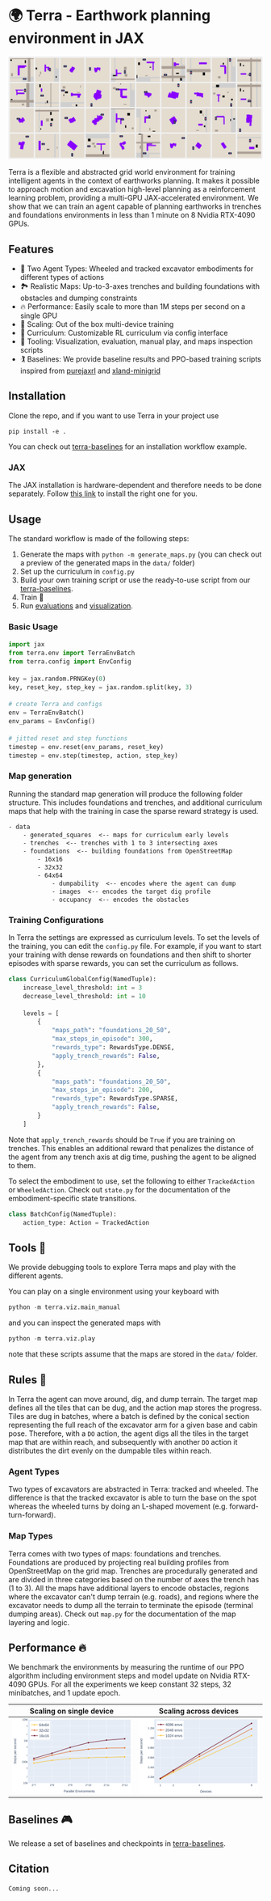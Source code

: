# 🌍 Terra - Earthwork planning environment in JAX

![img](assets/overview.gif)

Terra is a flexible and abstracted grid world environment for training intelligent agents in the context of earthworks planning. It makes it possible to approach motion and excavation high-level planning as a reinforcement learning problem, providing a multi-GPU JAX-accelerated environment. We show that we can train an agent capable of planning earthworks in trenches and foundations environments in less than 1 minute on 8 Nvidia RTX-4090 GPUs.

## Features
- 🚜 Two Agent Types: Wheeled and tracked excavator embodiments for different types of actions
- 🏞️ Realistic Maps: Up-to-3-axes trenches and building foundations with obstacles and dumping constraints
- 🔥 Performance: Easily scale to more than 1M steps per second on a single GPU
- 🚀 Scaling: Out of the box multi-device training
- 📖 Curriculum: Customizable RL curriculum via config interface
- 🔧 Tooling: Visualization, evaluation, manual play, and maps inspection scripts
- 🏌 Baselines: We provide baseline results and PPO-based training scripts inspired from [purejaxrl](https://github.com/luchris429/purejaxrl) and [xland-minigrid](https://github.com/corl-team/xland-minigrid)

## Installation
Clone the repo, and if you want to use Terra in your project use 
~~~
pip install -e .
~~~
You can check out [terra-baselines](https://github.com/leggedrobotics/rl-excavation-planning) for an installation workflow example.

### JAX
The JAX installation is hardware-dependent and therefore needs to be done separately. Follow [this link](https://jax.readthedocs.io/en/latest/installation.html) to install the right one for you.

## Usage
The standard workflow is made of the following steps:
1. Generate the maps with `python -m generate_maps.py` (you can check out a preview of the generated maps in the `data/` folder)
2. Set up the curriculum in `config.py`
2. Build your own training script or use the ready-to-use script from our [terra-baselines](https://github.com/leggedrobotics/rl-excavation-planning).
3. Train 🚀
4. Run [evaluations](https://github.com/leggedrobotics/rl-excavation-planning/blob/master/eval.py) and [visualization](https://github.com/leggedrobotics/rl-excavation-planning/blob/master/visualize.py).

### Basic Usage
``` python
import jax
from terra.env import TerraEnvBatch
from terra.config import EnvConfig

key = jax.random.PRNGKey(0)
key, reset_key, step_key = jax.random.split(key, 3)

# create Terra and configs
env = TerraEnvBatch()
env_params = EnvConfig()

# jitted reset and step functions
timestep = env.reset(env_params, reset_key)
timestep = env.step(timestep, action, step_key)
```

### Map generation
Running the standard map generation will produce the following folder structure. This includes foundations and trenches, and additional curriculum maps that help with the training in case the sparse reward strategy is used.
```
- data
    - generated_squares  <-- maps for curriculum early levels
    - trenches  <-- trenches with 1 to 3 intersecting axes 
    - foundations  <-- building foundations from OpenStreetMap
        - 16x16
        - 32x32
        - 64x64
            - dumpability  <-- encodes where the agent can dump
            - images  <-- encodes the target dig profile
            - occupancy  <-- encodes the obstacles
```

### Training Configurations
In Terra the settings are expressed as curriculum levels. To set the levels of the training, you can edit the `config.py` file. For example, if you want to start your training with dense rewards on foundations and then shift to shorter episodes with sparse rewards, you can set the curriculum as follows.
``` python
class CurriculumGlobalConfig(NamedTuple):
    increase_level_threshold: int = 3
    decrease_level_threshold: int = 10
    
    levels = [
        {
            "maps_path": "foundations_20_50",
            "max_steps_in_episode": 300,
            "rewards_type": RewardsType.DENSE,
            "apply_trench_rewards": False,
        },
        {
            "maps_path": "foundations_20_50",
            "max_steps_in_episode": 200,
            "rewards_type": RewardsType.SPARSE,
            "apply_trench_rewards": False,
        }
    ]
```
Note that `apply_trench_rewards` should be `True` if you are training on trenches. This enables an additional reward that penalizes the distance of the agent from any trench axis at dig time, pushing the agent to be aligned to them.

To select the embodiment to use, set the following to either `TrackedAction` or `WheeledAction`. Check out `state.py` for the documentation of the embodiment-specific state transitions.
``` python
class BatchConfig(NamedTuple):
    action_type: Action = TrackedAction
```

## Tools 🔧
We provide debugging tools to explore Terra maps and play with the different agents.

You can play on a single environment using your keyboard with
``` python
python -m terra.viz.main_manual
```
and you can inspect the generated maps with
``` python
python -m terra.viz.play
```
note that these scripts assume that the maps are stored in the `data/` folder.

## Rules 🔮
In Terra the agent can move around, dig, and dump terrain. The target map defines all the tiles that can be dug, and the action map stores the progress. Tiles are dug in batches, where a batch is defined by the conical section representing the full reach of the excavator arm for a given base and cabin pose. Therefore, with a `DO` action, the agent digs all the tiles in the target map that are within reach, and subsequently with another `DO` action it distributes the dirt evenly on the dumpable tiles within reach.

### Agent Types
Two types of excavators are abstracted in Terra: tracked and wheeled. The difference is that the tracked excavator is able to turn the base on the spot whereas the wheeled turns by doing an L-shaped movement (e.g. forward-turn-forward).

### Map Types
Terra comes with two types of maps: foundations and trenches. Foundations are produced by projecting real building profiles from OpenStreetMap on the grid map. Trenches are procedurally generated and are divided in three categories based on the number of axes the trench has (1 to 3). All the maps have additional layers to encode obstacles, regions where the excavator can't dump terrain (e.g. roads), and regions where the excavator needs to dump all the terrain to terminate the episode (terminal dumping areas). Check out `map.py` for the documentation of the map layering and logic. 

## Performance 🔥
We benchmark the environments by measuring the runtime of our PPO algorithm including environment steps and model update on Nvidia RTX-4090 GPUs. For all the experiments we keep constant 32 steps, 32 minibatches, and 1 update epoch.

Scaling on single device             |  Scaling across devices
:-------------------------:|:-------------------------:
![](assets/scaling-envs.png)  |  ![](assets/scaling-devices.png)

## Baselines 🎮
We release a set of baselines and checkpoints in [terra-baselines](https://github.com/leggedrobotics/rl-excavation-planning).

## Citation
```
Coming soon...
```